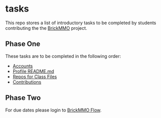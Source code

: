 # tasks

This repo stores a list of introductory tasks to be completed by students contributing the the [BrickMMO](http://brickmmo.com/) project.

## Phase One

These tasks are to be completed in the following order:

- [Accounts](accounts.markdown)
- [Profile README.md](profile-readme.markdown)
- [Repos for Class Files](repos-class-files.markdown)
- [Contributions](contributions.markdown)

## Phase Two

For due dates please login to [BrickMMO Flow](https://flow.brickmmo.com/).
